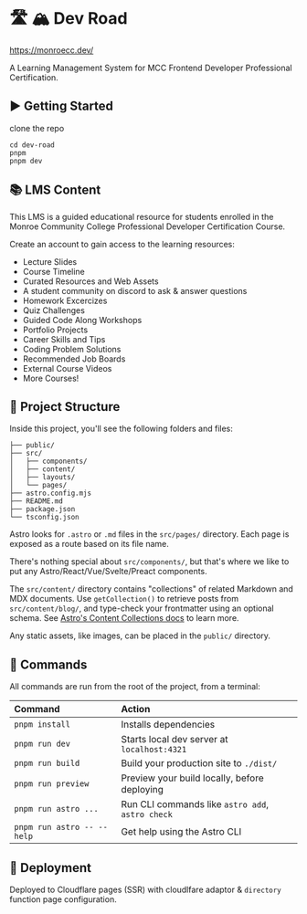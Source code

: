 # 🛣️ 🏔️ Dev Road

https://monroecc.dev/

A Learning Management System for MCC Frontend Developer Professional Certification.

## ▶️ Getting Started

clone the repo

```
cd dev-road
pnpm
pnpm dev
```

## 📚 LMS Content 
This LMS is a guided educational resource for students enrolled in the Monroe Community College Professional Developer Certification Course.

Create an account to gain access to the learning resources:

- Lecture Slides
- Course Timeline
- Curated Resources and Web Assets
- A student community on discord to ask & answer questions
- Homework Excercizes
- Quiz Challenges
- Guided Code Along Workshops
- Portfolio Projects
- Career Skills and Tips
- Coding Problem Solutions
- Recommended Job Boards
- External Course Videos
- More Courses!

## 🚧 Project Structure

Inside this project, you'll see the following folders and files:

```text
├── public/
├── src/
│   ├── components/
│   ├── content/
│   ├── layouts/
│   └── pages/
├── astro.config.mjs
├── README.md
├── package.json
└── tsconfig.json
```

Astro looks for `.astro` or `.md` files in the `src/pages/` directory. Each page is exposed as a route based on its file name.

There's nothing special about `src/components/`, but that's where we like to put any Astro/React/Vue/Svelte/Preact components.

The `src/content/` directory contains "collections" of related Markdown and MDX documents. Use `getCollection()` to retrieve posts from `src/content/blog/`, and type-check your frontmatter using an optional schema. See [Astro's Content Collections docs](https://docs.astro.build/en/guides/content-collections/) to learn more.

Any static assets, like images, can be placed in the `public/` directory.

## 🧞 Commands

All commands are run from the root of the project, from a terminal:

| Command                    | Action                                           |
| :------------------------- | :----------------------------------------------- |
| `pnpm install`             | Installs dependencies                            |
| `pnpm run dev`             | Starts local dev server at `localhost:4321`      |
| `pnpm run build`           | Build your production site to `./dist/`          |
| `pnpm run preview`         | Preview your build locally, before deploying     |
| `pnpm run astro ...`       | Run CLI commands like `astro add`, `astro check` |
| `pnpm run astro -- --help` | Get help using the Astro CLI                     |

## 🚀 Deployment

Deployed to Cloudflare pages (SSR) with cloudlfare adaptor & `directory` function page configuration.